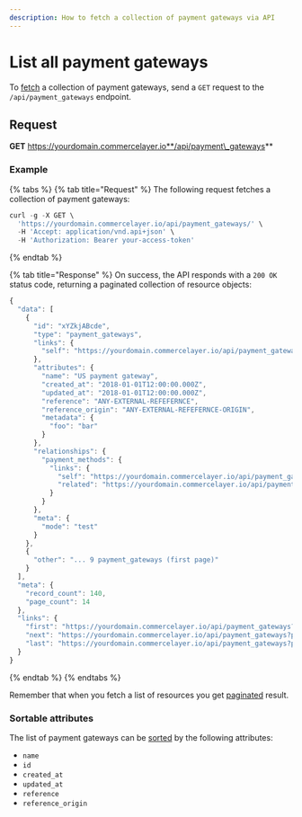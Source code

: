 ```yaml
---
description: How to fetch a collection of payment gateways via API
---
```


# List all payment gateways

To [fetch](https://docs.commercelayer.io/developers/fetching-resources) a collection of payment gateways, send a `GET` request to the `/api/payment_gateways` endpoint.

## Request

**GET** https://yourdomain.commercelayer.io**/api/payment\_gateways**

### **Example**

{% tabs %}
{% tab title="Request" %}
The following request fetches a collection of payment gateways:

```javascript
curl -g -X GET \
  'https://yourdomain.commercelayer.io/api/payment_gateways/' \
  -H 'Accept: application/vnd.api+json' \
  -H 'Authorization: Bearer your-access-token'
```
{% endtab %}

{% tab title="Response" %}
On success, the API responds with a `200 OK` status code, returning a paginated collection of resource objects:

```javascript
{
  "data": [
    {
      "id": "xYZkjABcde",
      "type": "payment_gateways",
      "links": {
        "self": "https://yourdomain.commercelayer.io/api/payment_gateways/xYZkjABcde"
      },
      "attributes": {
        "name": "US payment gateway",
        "created_at": "2018-01-01T12:00:00.000Z",
        "updated_at": "2018-01-01T12:00:00.000Z",
        "reference": "ANY-EXTERNAL-REFEFERNCE",
        "reference_origin": "ANY-EXTERNAL-REFEFERNCE-ORIGIN",
        "metadata": {
          "foo": "bar"
        }
      },
      "relationships": {
        "payment_methods": {
          "links": {
            "self": "https://yourdomain.commercelayer.io/api/payment_gateways/xYZkjABcde/relationships/payment_methods",
            "related": "https://yourdomain.commercelayer.io/api/payment_gateways/xYZkjABcde/payment_methods"
          }
        }
      },
      "meta": {
        "mode": "test"
      }
    },
    {
      "other": "... 9 payment_gateways (first page)"
    }
  ],
  "meta": {
    "record_count": 140,
    "page_count": 14
  },
  "links": {
    "first": "https://yourdomain.commercelayer.io/api/payment_gateways?page[number]=1&page[size]=10",
    "next": "https://yourdomain.commercelayer.io/api/payment_gateways?page[number]=2&page[size]=10",
    "last": "https://yourdomain.commercelayer.io/api/payment_gateways?page[number]=14&page[size]=10"
  }
}
```
{% endtab %}
{% endtabs %}

Remember that when you fetch a list of resources you get [paginated](https://docs.commercelayer.io/developers/pagination) result.

### Sortable attributes

The list of payment gateways can be [sorted](https://docs.commercelayer.io/developers/sorting-results) by the following attributes:

* `name`
* `id`
* `created_at`
* `updated_at`
* `reference`
* `reference_origin`
